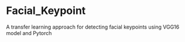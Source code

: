 # Facial_Keypoint
A transfer learning approach for detecting facial keypoints using VGG16 model and Pytorch 

